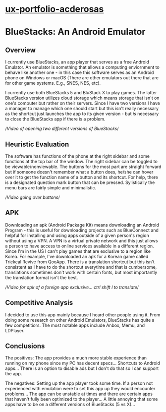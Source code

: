 # [ux-portfolio-acderosas](https://github.com/UsabilityEngineering/ux-portfolio-acderosas/blob/c53c23ac054a7136dc2e42cea822c9b3731a630b/README.md)

# BlueStacks: An Android Emulator

## Overview

I currently use BlueStacks, an app player that serves as a free Android Emulator. An emulator is something that allows a computing enviornment to behave like another one - in this case this software serves as an Android phone on Windows or macOS (There are other emulators out there that are for other game systems. E.g., SNES, NES, etc).

I currently use both BlueStacks 5 and BluStack X to play games. The latter BlueStacks version utilizes cloud storage which means storage that isn't on one's computer but rather on their servers. Since I have two versions I have a manager to manage which one should start but this isn't really necessary as the shortcut just launches the app to its given version - but *is* necessary to close the BlueStacks app if there is a problem.

/*Video of opening two different versions of BlueStacks*/

## Heuristic Evaluation 

The software has functions of the phone at the right sidebar and some functions at the top bar of the window. The right sidebar can be toggled to be viewable/nonviewable. The buttons for the most part are straight forward but if someone doesn't remember what a button does, he/she can hover over it to get the function name of a button and its shortcut. For help, there is a designated question mark button that can be pressed. Sylistically the menu bars are fairly simple and minimalistic.

/*Video going over buttons*/

## APK

Downloading an apk (Android Package Kit) means downloading an Android Program - this is useful for downloading projects such as BlueConnect and helpful for installing and using apps outside of a given person's region without using a VPN. A VPN is a virtual private network and this just allows a person to have access to online services available in a different region. Since I'm in the US I can't play games that are exclusive to a region like Korea. For example, I've downloaded an apk for a Korean game called Trickcal Revive from QooApp. There is a translation shortcut but this isn't consistent as I have to do the shortcut everytime and that is cumbersome, translations sometimes don't work with certain fonts, but most importantly the translation format isn't the best.

/*Video for apk of a foreign app exclusive... ctrl shift l to translate*/ 

## Competitive Analysis

I decided to use this app mainly because I heard other people using it. From doing some research on other Android Emulators, BlueStacks has quite a few competitiors. The most notable apps include Anbox, Memu, and LDPlayer.  

## Conclusions

The positives: The app provides a much more stable experience than running on my phone since my PC has decent specs... Shortcuts to Android apps... There is an option to disable ads but I don't do that so I can support the app.

The negatives: Setting up the app player took some time. If a person not experienced with emulation were to set this app up they would encounter problems... The app can be unstable at times and there are certain apps that haven't fully been optimized to the player... A little annoying that some apps have to be on a different versions of BlueStacks (5 vs X)...



